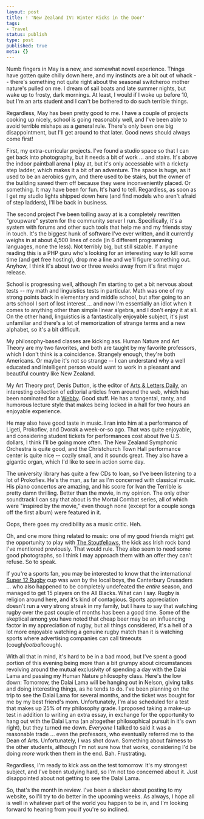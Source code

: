 ```yaml
---
layout: post
title: ! 'New Zealand IV: Winter Kicks in the Door'
tags:
- Travel
status: publish
type: post
published: true
meta: {}
---
```

<p class="entry-body">Numb fingers in May is a new, and somewhat novel experience. Things have gotten quite chilly down here, and my instincts are a bit out of whack -- there's something not quite right about the seasonal switcheroo mother nature's pulled on me. I dream of sail boats and late summer nights, but wake up to frosty, dark mornings. At least, I would if I woke up before 10, but I'm an arts student and I can't be bothered to do such terrible things.</p>
Regardless, May has been pretty good to me. I have a couple of projects cooking up nicely, school is going reasonably well, and I've been able to avoid terrible mishaps as a general rule. There's only been one big disappointment, but I'll get around to that later. Good news should always come first!

First, my extra-curricular projects. I've found a studio space so that I can get back into photography, but it needs a bit of work ... and stairs. It's above the indoor paintball arena I play at, but it's only accessable with a rickety step ladder, which makes it a bit of an adventure. The space is huge, as it used to be an aerobics gym, and there used to be stairs, but the owner of the building sawed them off because they were inconveniently placed. Or something. It may have been for fun. It's hard to tell. Regardless, as soon as I get my studio lights shipped down here (and find models who aren't afraid of step ladders), I'll be back in business.

The second project I've been toiling away at is a completely rewritten "groupware" system for the community server I run. Specifically, it's a system with forums and other such tools that help me and my friends stay in touch. It's the biggest hunk of software I've ever written, and it currently weighs in at about 4,500 lines of code (in 6 different programming languages, none the less). Not terribly big, but still sizable. If anyone reading this is a PHP guru who's looking for an interesting way to kill some time (and get free hosting), drop me a line and we'll figure something out. Anyhow, I think it's about two or three weeks away from it's first major release.

School is progressing well, although I'm starting to get a bit nervous about tests -- my math and linguistics tests in particular. Math was one of my strong points back in elementary and middle school, but after going to an arts school I sort of lost interest ... and now I'm essentially an idiot when it comes to anything other than simple linear algebra, and I don't enjoy it at all. On the other hand, linguistics is a fantastically enjoyable subject, it's just unfamiliar and there's a lot of memorization of strange terms and a new alphabet, so it's a bit difficult.

My philosophy-based classes are kicking ass. Human Nature and Art Theory are my two favorites, and both are taught by my favorite professors, which I don't think is a coincidence. Strangely enough, they're both Americans. Or maybe it's not so strange -- I can understand why a well educated and intelligent person would want to work in a pleasant and beautiful country like New Zealand.

My Art Theory prof, Denis Dutton, is the editor of <a href="http://web.archive.org/web/20030317071549/http://www.aldaily.com/">Arts &amp; Letters Daily</a>, an interesting collection of editorial articles from around the web, which has been nominated for a <a href="http://web.archive.org/web/20030317071549/http://www.webbyawards.com/">Webby</a>. Good stuff. He has a tangental, ranty, and humorous lecture style that makes being locked in a hall for two hours an enjoyable experience.

He may also have good taste in music. I ran into him at a performance of Ligeti, Prokofiev, and Dvorak a week-or-so ago. That was quite enjoyable, and considering student tickets for performances cost about five U.S. dollars, I think I'll be going more often. The New Zealand Symphonic Orchestra is quite good, and the Christchurch Town Hall performance center is quite nice -- cozily small, and it sounds great. They also have a gigantic organ, which I'd like to see in action some day.

The university library has quite a few CDs to loan, so I've been listening to a lot of Prokofiev. He's the man, as far as I'm concerned with classical music. His piano concertos are amazing, and his score for Ivan the Terrible is pretty damn thrilling. Better than the movie, in my opinion. The only other soundtrack I can say that about is the Mortal Combat series, all of which were "inspired by the movie," even though none (except for a couple songs off the first album) were featured in it.

Oops, there goes my credibility as a music critic.  Heh.

Oh, and one more thing related to music: one of my good friends might get the opportunity to play with <a href="http://web.archive.org/web/20030317071549/http://www.thestoutfellows.com/">The Stoutfellows</a>, the kick ass Irish rock band I've mentioned previously. That would rule. They also seem to need some good photographs, so I think I may approach them with an offer they can't refuse. So to speak.

If you're a sports fan, you may be interested to know that the international <a href="http://web.archive.org/web/20030317071549/http://www.super12rugby.com/">Super 12 Rugby</a> cup was won by the local boys, the Canterbury Crusaders ... who also happened to be completely undefeated the <i>entire</i> season, and managed to get 15 players on the All Blacks. What can I say. Rugby is religion around here, and it's kind of contagious. Sports appreciation doesn't run a very strong streak in my family, but I have to say that watching rugby over the past couple of months has been a good time. Some of the skeptical among you have noted that cheap beer may be an influencing factor in my appreciation of rugby, but all things considered, it's a hell of a lot more enjoyable watching a genuine rugby match than it is watching sports where advertising companies can call timeouts (cough<i>football</i>cough).

With all that in mind, it's hard to be in a bad mood, but I've spent a good portion of this evening being more than a bit grumpy about circumstances revolving around the mutual exclusivity of spending a day with the Dalai Lama and passing my Human Nature philosophy class. Here's the low down: Tomorrow, the Dalai Lama will be hanging out in Nelson, giving talks and doing interesting things, as he tends to do. I've been planning on the trip to see the Dalai Lama for several months, and the ticket was bought for me by my best friend's mom. Unfortunately, I'm also scheduled for a test that makes up 25% of my philosophy grade. I proposed taking a make-up test in addition to writing an extra essay, in exchange for the opportunity to hang out with the Dalai Lama (an altogether philosophical pursuit in it's own right), but they turned me down. <i>Everyone</i> I talked to said it was a reasonable trade ... even the professors, who eventually referred me to the Dean of Arts. Unfortunately, I was shot down. Something about fairness to the other students, although I'm not sure how that works, considering I'd be doing <i>more</i> work then them in the end.  Bah.  Frustrating.

Regardless, I'm ready to kick ass on the test tomorrow. It's my strongest subject, and I've been studying hard, so I'm not too concerned about it. Just disappointed about not getting to see the Dalai Lama.

So, that's the month in review. I've been a slacker about posting to my website, so I'll try to do better in the upcoming weeks. As always, I hope all is well in whatever part of the world you happen to be in, and I'm looking forward to hearing from you if you're so inclined.
